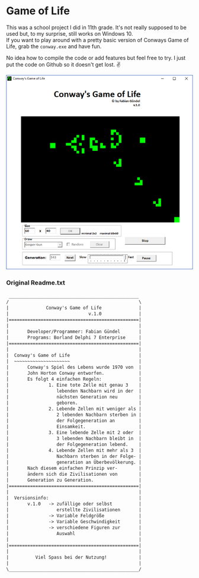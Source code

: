 # Game of Life

This was a school project I did in 11th grade. It's not really supposed to be used but, to my surprise, still works on Windows 10.  
If you want to play around with a pretty basic version of Conways Game of Life, grab the `conway.exe` and have fun.

No idea how to compile the code or add features but feel free to try. I just put the code on Github so it doesn't get lost. ✌️

![Game of Life](preview.png)

### Original Readme.txt

```
 _________________________________________________
/                                                 \
|              Conway's Game of Life              |
|                              v.1.0              |
|=================================================|
|                                                 |
|       Developer/Programmer: Fabian Gündel       |
|       Programs: Borland Delphi 7 Enterprise     |
|=================================================|
|                                                 |
|  Conway's Game of Life                          |
|  ~~~~~~~~~~~~~~~~~~~~~                          |
|       Conway's Spiel des Lebens wurde 1970 von  |
|       John Horton Conway entworfen.             |
|       Es folgt 4 einfachen Regeln:              |
|               1. Eine tote Zelle mit genau 3    |
|                  lebenden Nachbarn wird in der  |
|                  nächsten Generation neu        |
|                  geboren.                       |
|               2. Lebende Zellen mit weniger als |
|                  2 lebenden Nachbarn sterben in |
|                  der Folgegeneration an         |
|                  Einsamkeit.                    |
|               3. Eine lebende Zelle mit 2 oder  |
|                  3 lebenden Nachbarn bleibt in  |
|                  der Folgegeneration lebend.    |
|               4. Lebende Zellen mit mehr als 3  |
|                  Nachbarn sterben in der Folge- |
|                  generation an Überbevölkerung. |
|       Nach diesem einfachen Prinzip ver-        |
|       ändern sich die Zivilisationen von        |
|       Generation zu Generation.                 |
|=================================================|
|                                                 |
|  Versionsinfo:                                  |
|       v.1.0   -> zufällige oder selbst          |
|                  erstellte Zivilisationen       |
|               -> Variable Feldgröße             |
|               -> Variable Geschwindigkeit       |
|               -> verschiedene Figuren zur       |
|                  Auswahl                        |
|                                                 |
|=================================================|
|                                                 |
|          Viel Spass bei der Nutzung!            |
|                                                 |
\_________________________________________________/

```